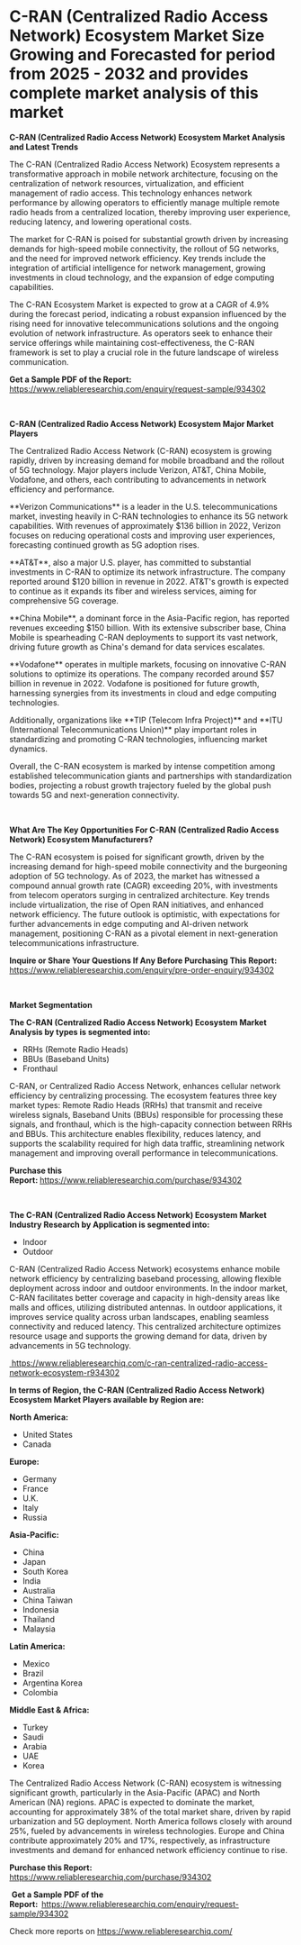 <p><h1>C-RAN (Centralized Radio Access Network) Ecosystem Market Size Growing and Forecasted for period from 2025 - 2032 and provides complete market analysis of this market</h1></p><p><strong>C-RAN (Centralized Radio Access Network) Ecosystem Market Analysis and Latest Trends</strong></p>
<p><p>The C-RAN (Centralized Radio Access Network) Ecosystem represents a transformative approach in mobile network architecture, focusing on the centralization of network resources, virtualization, and efficient management of radio access. This technology enhances network performance by allowing operators to efficiently manage multiple remote radio heads from a centralized location, thereby improving user experience, reducing latency, and lowering operational costs. </p><p>The market for C-RAN is poised for substantial growth driven by increasing demands for high-speed mobile connectivity, the rollout of 5G networks, and the need for improved network efficiency. Key trends include the integration of artificial intelligence for network management, growing investments in cloud technology, and the expansion of edge computing capabilities. </p><p>The C-RAN Ecosystem Market is expected to grow at a CAGR of 4.9% during the forecast period, indicating a robust expansion influenced by the rising need for innovative telecommunications solutions and the ongoing evolution of network infrastructure. As operators seek to enhance their service offerings while maintaining cost-effectiveness, the C-RAN framework is set to play a crucial role in the future landscape of wireless communication.</p></p>
<p><strong>Get a Sample PDF of the Report:&nbsp;</strong> <a href="https://www.reliableresearchiq.com/enquiry/request-sample/934302?utm_campaign=1170&utm_medium=2&utm_source=Github&utm_content=ia&utm_term=11032025&utm_id=c-ran-centralized-radio-access-network-ecosystem">https://www.reliableresearchiq.com/enquiry/request-sample/934302</a></p>
<p>&nbsp;</p>
<p><strong>C-RAN (Centralized Radio Access Network) Ecosystem Major Market Players</strong></p>
<p><p>The Centralized Radio Access Network (C-RAN) ecosystem is growing rapidly, driven by increasing demand for mobile broadband and the rollout of 5G technology. Major players include Verizon, AT&T, China Mobile, Vodafone, and others, each contributing to advancements in network efficiency and performance.</p><p>**Verizon Communications** is a leader in the U.S. telecommunications market, investing heavily in C-RAN technologies to enhance its 5G network capabilities. With revenues of approximately $136 billion in 2022, Verizon focuses on reducing operational costs and improving user experiences, forecasting continued growth as 5G adoption rises.</p><p>**AT&T**, also a major U.S. player, has committed to substantial investments in C-RAN to optimize its network infrastructure. The company reported around $120 billion in revenue in 2022. AT&T's growth is expected to continue as it expands its fiber and wireless services, aiming for comprehensive 5G coverage.</p><p>**China Mobile**, a dominant force in the Asia-Pacific region, has reported revenues exceeding $150 billion. With its extensive subscriber base, China Mobile is spearheading C-RAN deployments to support its vast network, driving future growth as China's demand for data services escalates.</p><p>**Vodafone** operates in multiple markets, focusing on innovative C-RAN solutions to optimize its operations. The company recorded around $57 billion in revenue in 2022. Vodafone is positioned for future growth, harnessing synergies from its investments in cloud and edge computing technologies.</p><p>Additionally, organizations like **TIP (Telecom Infra Project)** and **ITU (International Telecommunications Union)** play important roles in standardizing and promoting C-RAN technologies, influencing market dynamics.</p><p>Overall, the C-RAN ecosystem is marked by intense competition among established telecommunication giants and partnerships with standardization bodies, projecting a robust growth trajectory fueled by the global push towards 5G and next-generation connectivity.</p></p>
<p>&nbsp;</p>
<p><strong>What Are The Key Opportunities For C-RAN (Centralized Radio Access Network) Ecosystem Manufacturers?</strong></p>
<p><p>The C-RAN ecosystem is poised for significant growth, driven by the increasing demand for high-speed mobile connectivity and the burgeoning adoption of 5G technology. As of 2023, the market has witnessed a compound annual growth rate (CAGR) exceeding 20%, with investments from telecom operators surging in centralized architecture. Key trends include virtualization, the rise of Open RAN initiatives, and enhanced network efficiency. The future outlook is optimistic, with expectations for further advancements in edge computing and AI-driven network management, positioning C-RAN as a pivotal element in next-generation telecommunications infrastructure.</p></p>
<p><strong>Inquire or Share Your Questions If Any Before Purchasing This Report:</strong> <a href="https://www.reliableresearchiq.com/enquiry/pre-order-enquiry/934302?utm_campaign=1170&utm_medium=2&utm_source=Github&utm_content=ia&utm_term=11032025&utm_id=c-ran-centralized-radio-access-network-ecosystem">https://www.reliableresearchiq.com/enquiry/pre-order-enquiry/934302</a></p>
<p>&nbsp;</p>
<p><strong>Market Segmentation</strong></p>
<p><strong>The C-RAN (Centralized Radio Access Network) Ecosystem Market Analysis by types is segmented into:</strong></p>
<p><ul><li>RRHs (Remote Radio Heads)</li><li>BBUs (Baseband Units)</li><li>Fronthaul</li></ul></p>
<p><p>C-RAN, or Centralized Radio Access Network, enhances cellular network efficiency by centralizing processing. The ecosystem features three key market types: Remote Radio Heads (RRHs) that transmit and receive wireless signals, Baseband Units (BBUs) responsible for processing these signals, and fronthaul, which is the high-capacity connection between RRHs and BBUs. This architecture enables flexibility, reduces latency, and supports the scalability required for high data traffic, streamlining network management and improving overall performance in telecommunications.</p></p>
<p><strong>Purchase this Report:&nbsp;</strong><a href="https://www.reliableresearchiq.com/purchase/934302?utm_campaign=1170&utm_medium=2&utm_source=Github&utm_content=ia&utm_term=11032025&utm_id=c-ran-centralized-radio-access-network-ecosystem">https://www.reliableresearchiq.com/purchase/934302</a></p>
<p>&nbsp;</p>
<p><strong>The C-RAN (Centralized Radio Access Network) Ecosystem Market Industry Research by Application is segmented into:</strong></p>
<p><ul><li>Indoor</li><li>Outdoor</li></ul></p>
<p><p>C-RAN (Centralized Radio Access Network) ecosystems enhance mobile network efficiency by centralizing baseband processing, allowing flexible deployment across indoor and outdoor environments. In the indoor market, C-RAN facilitates better coverage and capacity in high-density areas like malls and offices, utilizing distributed antennas. In outdoor applications, it improves service quality across urban landscapes, enabling seamless connectivity and reduced latency. This centralized architecture optimizes resource usage and supports the growing demand for data, driven by advancements in 5G technology.</p></p>
<p><a href="https://www.reliableresearchiq.com/c-ran-centralized-radio-access-network-ecosystem-r934302?utm_campaign=1170&utm_medium=2&utm_source=Github&utm_content=ia&utm_term=11032025&utm_id=c-ran-centralized-radio-access-network-ecosystem">&nbsp;https://www.reliableresearchiq.com/c-ran-centralized-radio-access-network-ecosystem-r934302</a></p>
<p><strong>In terms of Region, the C-RAN (Centralized Radio Access Network) Ecosystem Market Players available by Region are:</strong></p>
<p>
    <p> <strong> North America: </strong>
        <ul>
            <li>United States</li>
            <li>Canada</li>
        </ul>
        </p> 
    <p> <strong> Europe: </strong>
        <ul>
            <li>Germany</li>
            <li>France</li>
            <li>U.K.</li>
            <li>Italy</li>
            <li>Russia</li>
        </ul>
        </p> 
    <p> <strong> Asia-Pacific: </strong>
        <ul>
            <li>China</li>
            <li>Japan</li>
            <li>South Korea</li>
            <li>India</li>
            <li>Australia</li>
            <li>China Taiwan</li>
            <li>Indonesia</li>
            <li>Thailand</li>
            <li>Malaysia</li>
        </ul>
        </p> 
    <p> <strong> Latin America: </strong>
        <ul>
            <li>Mexico</li>
            <li>Brazil</li>
            <li>Argentina Korea</li>
            <li>Colombia</li>
        </ul>
        </p> 
    <p> <strong> Middle East & Africa: </strong>
        <ul>
            <li>Turkey</li>
            <li>Saudi</li>
            <li>Arabia</li>
            <li>UAE</li>
            <li>Korea</li>
        </ul>
    </p>
    </p>
<p><p>The Centralized Radio Access Network (C-RAN) ecosystem is witnessing significant growth, particularly in the Asia-Pacific (APAC) and North American (NA) regions. APAC is expected to dominate the market, accounting for approximately 38% of the total market share, driven by rapid urbanization and 5G deployment. North America follows closely with around 25%, fueled by advancements in wireless technologies. Europe and China contribute approximately 20% and 17%, respectively, as infrastructure investments and demand for enhanced network efficiency continue to rise.</p></p>
<p><strong>Purchase this Report: </strong><a href="https://www.reliableresearchiq.com/purchase/934302?utm_campaign=1170&utm_medium=2&utm_source=Github&utm_content=ia&utm_term=11032025&utm_id=c-ran-centralized-radio-access-network-ecosystem">https://www.reliableresearchiq.com/purchase/934302</a></p>
<p>&nbsp;<strong>Get a Sample PDF of the Report:&nbsp;&nbsp;</strong><a href="https://www.reliableresearchiq.com/enquiry/request-sample/934302?utm_campaign=1170&utm_medium=2&utm_source=Github&utm_content=ia&utm_term=11032025&utm_id=c-ran-centralized-radio-access-network-ecosystem">https://www.reliableresearchiq.com/enquiry/request-sample/934302</a></p>
<p><strong></strong></p>
<p>Check more reports on <a href="https://www.reliableresearchiq.com/?utm_campaign=1170&utm_medium=2&utm_source=Github&utm_content=ia&utm_term=11032025&utm_id=c-ran-centralized-radio-access-network-ecosystem">https://www.reliableresearchiq.com/</a></p>
